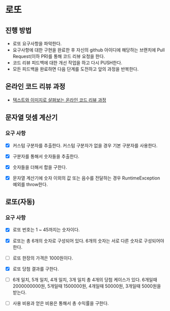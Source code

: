 # 로또
## 진행 방법
* 로또 요구사항을 파악한다.
* 요구사항에 대한 구현을 완료한 후 자신의 github 아이디에 해당하는 브랜치에 Pull Request(이하 PR)를 통해 코드 리뷰 요청을 한다.
* 코드 리뷰 피드백에 대한 개선 작업을 하고 다시 PUSH한다.
* 모든 피드백을 완료하면 다음 단계를 도전하고 앞의 과정을 반복한다.

## 온라인 코드 리뷰 과정
* [텍스트와 이미지로 살펴보는 온라인 코드 리뷰 과정](https://github.com/next-step/nextstep-docs/tree/master/codereview)



## 문자열 덧셈 계산기

### 요구 사항

- [x] 커스텀 구분자를 추출한다. 커스텀 구분자가 없을 경우 기본 구분자를 사용한다.
- [x] 구분자를 통해서 숫자들을 추출한다.
- [x] 숫자들을 더해서 합을 구한다.
- [x] 문자열 계산기에 숫자 이외의 값 또는 음수를 전달하는 경우 RuntimeException 예외를 throw한다.



## 로또(자동)

### 요구 사항

- [x] 로또 번호는 1 ~ 45까지는 숫자이다.
- [x] 로또는 총 6개의 숫자로 구성되어 있다. 6개의 숫자는 서로 다른 숫자로 구성되어야 한다.
- [ ] 로또 한장의 가격은 1000원이다.
- [x] 로또 당첨 결과를 구한다.
- [ ] 6개 일치, 5개 일치, 4개 일치, 3개 일치 총 4개의 당첨 케이스가 있다. 6개일때 2000000000원, 5개일때 1500000원, 4개일때 50000원, 3개일때 5000원을 받는다.
- [ ] 사용 비용과 얻은 비용은 통해서 총 수익률을 구한다.

